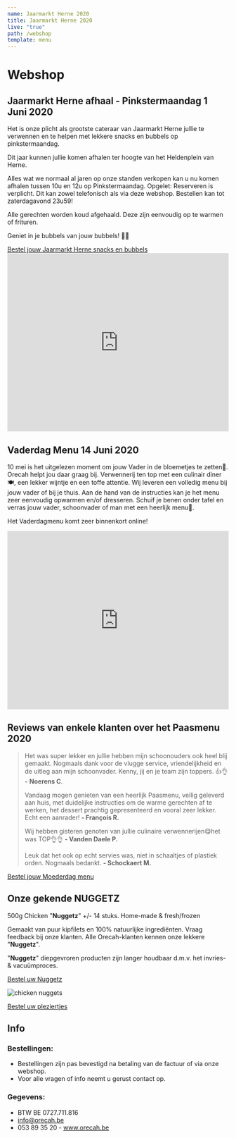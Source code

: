 ```yaml
---
name: Jaarmarkt Herne 2020
title: Jaarmarkt Herne 2020
live: "true"
path: /webshop
template: menu
---
```

# Webshop

<!-- ## Eindejaar Menu

Ontvangt u ook volk op kerst of oudejaar? 🎉Maak het uzelf makkelijk en bestel uw menu bij Orecah. 🍽️ Hapjes, voorgerecht en dessert zijn klaar om op te dienen. Soep en hoofdgerecht dienen enkel eventjes opgewarmd te worden. Schuif je benen onder tafel en geniet samen met je gasten. Santé!🥂

<div class="center"><a href="https://webshop.admisol.be/shop2/company/123476737/shop/5/?xlId=NL">Bestel uw Menu</a></div>

## The Chef's choice - MENU 1 - €45 p.p.

\\\\\\\\* Carpaccio van hert / zwarte pens / knolselder
\\\\\\\\* Soep / curry / langoustine
\\\\\\\\* Kabeljauw / erwt / prei / venkel 
\\\\\\\\* Dulce de leche (caramel) / Valrhona chocolade / pecan 

\\\\\\\\*Beide menu’s: Keuze uit puree, amandelkroketjes of aardappelgratin. U kan gerust gerechten wisselen tussen de menu’s

## Sous-chef's choice - MENU 2 - €45 p.p.

\\\\\\\\* Confijt van tonijn / mais /  hummus
\\\\\\\\* Soep / aardpeer / truffel
\\\\\\\\* Pluma Iberico / wortel / courgette  
\\\\\\\\* Dulce de leche (caramel) / Valrhona chocolade / pecan

\\\\\\\\*Beide menu’s: Keuze uit puree, amandelkroketjes of aardappelgratin. U kan gerust gerechten wisselen tussen de menu’s

Afsluitdatum bestellingen: Kerst 18dec - 

Nieuwjaar 25dec / Bestellingen kunnen online geplaatst worden op Orecah.be

Afhalingen tussen 16u en 18u met bevestigingsmail. / Voor alle vragen of info neemt u gerust contact op.

!\\\\\\\\\[](/assets/img/template-eindejaar-for-web.jpg "Folder eindejaar")

## Koud Buffet - €35 p.p. (altijd beschikbaar)

\\\\\\\\* Rundscarpaccio
\\\\\\\\* Kip / Ananas / Zout-Zuur
\\\\\\\\* Meloen / Ham
\\\\\\\\* Carpaccio van tonijn
\\\\\\\\* Vitello tonnato
\\\\\\\\* Zalm gegaard op lage temperatuur
\\\\\\\\* Mozzarella / tomaat
\\\\\\\\* Aardappelsalade / pastasalade / vers brood
\\\\\\\\* Quinoa / couscous / groentenassortiment
\\\\\\\\*+ Dessertbord €42 p.p.

<div class="center"><a href="https://webshop.admisol.be/shop2/company/123476737/shop/5/?xlId=NL">Bestel uw Menu</a></div> 

## Paas Menu 11 & 12 April 2020

Pasen vieren in deze bijzondere Corona tijden? 🎉 Dat kan met het restaurantgevoel bij je thuis! Maak het jezelf makkelijk en bestel uw menu bij Orecah. 🍽️ Koude gerechten zijn klaar om op te dienen. Warme gerechten gerecht dienen enkel eventjes opgewarmd en gedresseerd te worden aan de hand van ons stappenplan. Schuif je benen onder tafel en geniet met je naasten!. Santé!! 🥂

<div class="center"><a href="https://webshop.admisol.be/shop2/company/123476737/shop/5/?xlId=NL">Bestel uw Paasmenu</a></div>

!\\\\\\[](/assets/img/92159605_262248684934397_4493186706794610688_n-min.sliced.png "paasmenu foto")

## Paasmenu 1 - €50 p.p.

\\\\\\* Hapjes
\\\\\\* Voorgerecht: Asperge / a la Flamande / gepocheerd ei
\\\\\\* Hoofdgerecht: Parelhoen / groene asperge/ risotto
\\\\\\* Dessert: Aardbei / chocolade / munt

\\\\\\\* U kan gerust gerechten wisselen tussen de menu’s of de gerechten apart bestellen.

## Paasmenu 2 - €50 p.p.

\\\\\\* Hapjes
\\\\\\* Voorgerecht: Vitello Tonnato
\\\\\\* Hoofdgerecht: Zeewolf / groene asperge / risotto
\\\\\\* Dessert: Aardbei / chocolade / munt

\\\\\\\* U kan gerust gerechten wisselen tussen de menu’s of de gerechten apart bestellen.

### Afsluitdatum bestellingen: 9 april
Vermeld aub leveringsdag 11 of 12 april in de opmerking. Alle menu's worden op de leveringsdag voor 12u geleverd. Gelieve rekening te houden dat er een leveringskost is van 1 euro per kilometer vanuit Kasteel ter Rijst te Heikruis.

<div class="center"><a href="https://webshop.admisol.be/shop2/company/123476737/shop/5/?xlId=NL">Bestel uw Paasmenu</a></div> 

  <iframe width="100%" height="405" src="https://www.youtube.com/embed/uF6UyJi1tZk" frameborder="0"allow="encrypted-media; gyroscope; picture-in-picture" allowfullscreen></iframe>

## Moederdag Menu 10 mei 2020

10 mei is het uitgelezen moment om jouw moeder in de bloemetjes te zetten🎉. Orecah helpt jou daar graag bij. Verwennerij ten top met een culinair diner🍽️, een lekker wijntje en een bos kleurrijke ruikers. Wij leveren een volledig menu bij jouw moeder of bij je thuis. Aan de hand van de instructies kan je het menu zeer eenvoudig opwarmen en/of dresseren. Schuif je benen onder tafel en verras jouw mama, schoonmoeder of vrouw met een heerlijk menu🥂. 

<div class="center"><a href="https://webshop.admisol.be/shop2/company/123476737/shop/5/search?articleGroupId=webshop&page.itemsPerPage=50&xlId=NL">Bestel jouw Moederdag menu</a></div>

!\[](/assets/img/moederdag.png)

## Moederdag menu  1 - €50 p.p.

\* Hapjes
\* Voorgerecht: Het beste uit de zee / vispannetje
\* Hoofdgerecht: Varkenshaasje / mosterd / asperge
\* Dessert: Ruby chocolade / rode vruchten / Griekse yoghurt

## Moederdag menu 2 - €50 p.p.

\* Hapjes
\* Voorgerecht: Carpaccio / rund / new style
\* Hoofdgerecht: Nobashi-garnaal / lamsoor / asperge
\* Dessert: Ruby chocolade / rode vruchten / Griekse yoghurt

\* Pas het menu aan naar wens of bestel de gerechten apart.

<div class="center"><a href="https://webshop.admisol.be/shop2/company/123476737/shop/5/search?articleGroupId=webshop&page.itemsPerPage=50&xlId=NL">Bestel jouw Moederdag menu</a></div>

### Zet jouw mama in de bloemetjes

Boeket moederdag: €25 Onze boeketten worden met liefde gemaakt door Puur passie uit Tollembeek.  Personaliseer jouw boeket en geef ons vooraf jouw persoonlijke boodschap door.

<div class="center"><a href="https://webshop.admisol.be/shop2/company/123476737/shop/5/search?articleGroupId=events&page.itemsPerPage=50&xlId=NL">Bestel jouw boeket</a></div>

### MAAK UW BELEVING COMPLEET

\* Cava Fanatic: €10,00
\* Champagne Préveteau Perrier: €30,83
\* Champagne Albert Beerens Cuvee Carte Or: €38,96
\* White: Chardonnay, Bogle vineyards, Californie: €16,00
\* White: Garganega IGT: €13,50
\* White: 2018 Albarino Barbuntin, Rias Baixas, Spanje: €14,83
\* Red: Crossos, Priorat, Italië: €22,36
\* Red: Pomerol, Chateau La Pointe, Bordeaux: €55,05
* Red: Sainton N17, Languedoc, Frankrijk: €14,07

<div class="center"><a href="https://webshop.admisol.be/shop2/company/123476737/shop/5/search?articleGroupId=wijnen&page.itemsPerPage=50&xlId=NL">Bestel jouw wijnen</a></div>					

### INFO BESTELLING

Je hebt de keuze tussen twee verschillende menu’s. Het is zeker mogelijk om verschillende menu’s te bestellen of om de gerechten apart te bestellen. 

Alle menu's worden op 10 mei voor 12u30 geleverd. Het leveren gebeurt zonder rechtstreeks contact en volgens de veiligheidsvoorschriften. Nadien wordt het materiaal opgehaald op een afgesproken moment. 

De koude gerechten zijn klaar om op te dienen. De warme gerechten dienen enkel opgewarmd en gedresseerd te worden. Vooraf ontvang je van ons een uitgebreid stappenplan om dit vlot te laten verlopen. 

### AFSLUITDATUM BESTELLINGEN: 5 MEI 2020

Voor alle vragen of info neemt u gerust contact op. -->

## Jaarmarkt Herne afhaal - Pinkstermaandag 1 Juni 2020

Het is onze plicht als grootste cateraar van Jaarmarkt Herne jullie te verwennen en te helpen met lekkere snacks en bubbels op pinkstermaandag. 

Dit jaar kunnen jullie komen afhalen ter hoogte van het Heldenplein van Herne. 

Alles wat we normaal al jaren op onze standen verkopen kan u nu komen afhalen tussen 10u en 12u op Pinkstermaandag. Opgelet: Reserveren is verplicht. Dit kan zowel telefonisch als via deze webshop. Bestellen kan tot zaterdagavond 23u59! 

Alle gerechten worden koud afgehaald. Deze zijn eenvoudig op te warmen of frituren. 

Geniet in je bubbels van jouw bubbels! 🍾🥂

<div class="center"><a href="https://webshop.admisol.be/shop2/company/123476737/shop/5/search?articleGroupId=events&page.itemsPerPage=50&xlId=NL">Bestel jouw Jaarmarkt Herne  snacks en bubbels </a></div>

 <iframe width="100%" height="405" src="https://www.youtube.com/embed/Xr2bUn9ViHA" frameborder="0" allow="accelerometer; autoplay; encrypted-media; gyroscope; picture-in-picture" allowfullscreen></iframe>

## Vaderdag Menu 14 Juni 2020

10 mei is het uitgelezen moment om jouw Vader in de bloemetjes te zetten🎉. Orecah helpt jou daar graag bij. Verwennerij ten top met een culinair diner🍽️, een lekker wijntje en een toffe attentie. Wij leveren een volledig menu bij jouw vader of bij je thuis. Aan de hand van de instructies kan je het menu zeer eenvoudig opwarmen en/of dresseren. Schuif je benen onder tafel en verras jouw vader, schoonvader of man met een heerlijk menu🥂. 

Het Vaderdagmenu komt zeer binnenkort online! 

 <iframe width="100%" height="405" src="https://www.youtube.com/embed/uF6UyJi1tZk" frameborder="0"allow="encrypted-media; gyroscope; picture-in-picture" allowfullscreen></iframe>

## Reviews van enkele klanten over het Paasmenu 2020

> Het was super lekker en jullie hebben mijn schoonouders ook heel blij gemaakt. Nogmaals dank voor de vlugge service, vriendelijkheid en de uitleg aan mijn schoonvader. Kenny, jij en je team zijn toppers. 👍👌 **\-** **Noerens C**. 
>
> Vandaag mogen genieten van een heerlijk Paasmenu, veilig geleverd aan huis, met duidelijke instructies om de warme gerechten af te werken, het dessert prachtig gepresenteerd en vooral zeer lekker. Echt een aanrader! **\- François R.**
>
> Wij hebben gisteren genoten van jullie culinaire verwennerijen😋het was TOP👌👌 **\- Vanden Daele P.**
>
> Leuk dat het ook op echt servies was, niet in schaaltjes of plastiek orden. Nogmaals bedankt. **\- Schockaert M.**

<div class="center"><a href="https://webshop.admisol.be/shop2/company/123476737/shop/5/?xlId=NL">Bestel jouw Moederdag menu</a></div>

## Onze gekende NUGGETZ

500g Chicken "**Nuggetz**" +/- 14 stuks. Home-made & fresh/frozen

Gemaakt van puur kipfilets en 100% natuurlijke ingrediënten.  Vraag feedback bij onze klanten. Alle Orecah-klanten kennen onze lekkere "**Nuggetz**".

"**Nuggetz**" diepgevroren producten zijn langer houdbaar d.m.v. het invries- & vacuümproces. 

<div class="center"><a href="https://webshop.admisol.be/shop2/company/123476737/shop/5/search?articleGroupId=webshop&page.itemsPerPage=50&xlId=NL">Bestel uw Nuggetz</a></div>

![chicken nuggets](/assets/img/nuggetz.jpg)

<div class="center"><a href="https://webshop.admisol.be/shop2/company/123476737/shop/5/search?articleGroupId=webshop&page.itemsPerPage=50&xlId=NL">Bestel uw pleziertjes</a></div>

## Info

<!-- ### 2 Afhaaladressen:

1. Orecah / T'Rest \
   \\\\\\\\*\\\\\\\\*@ Kasteel Ter Rijst - Terrest 2, 1670 Heikruis\\\\\\\\*\\\\\\\\*
2. Bistr'Oh Halle\
   \\\\\\\\*\\\\\\\\*@ Residentie Asteria - Werlstraat 2, 1500 Halle\\\\\\\\*\\\\\\\\*
-->

### Bestellingen:

* Bestellingen zijn pas bevestigd na betaling van de factuur of via onze webshop.
* Voor alle vragen of info neemt u gerust contact op.

### Gegevens:

* BTW BE 0727.711.816
* info@orecah.be 
* 053 89 35 20  - www.orecah.be